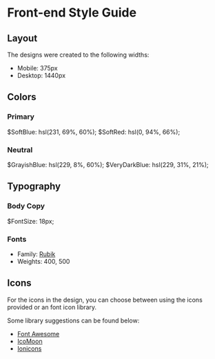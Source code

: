 # Front-end Style Guide

## Layout

The designs were created to the following widths:

- Mobile: 375px
- Desktop: 1440px

## Colors

### Primary

$SoftBlue: hsl(231, 69%, 60%);
$SoftRed: hsl(0, 94%, 66%);

### Neutral

$GrayishBlue: hsl(229, 8%, 60%);
$VeryDarkBlue: hsl(229, 31%, 21%);

## Typography

### Body Copy

$FontSize: 18px;

### Fonts

- Family: [Rubik](https://fonts.google.com/specimen/Rubik)
- Weights: 400, 500

## Icons

For the icons in the design, you can choose between using the icons provided or an font icon library.

Some library suggestions can be found below:

- [Font Awesome](https://fontawesome.com)
- [IcoMoon](https://icomoon.io)
- [Ionicons](https://ionicons.com)

